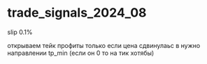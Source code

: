 # trade_signals_2024_08


slip 0.1%

открываем тейк профиты только если цена сдвинулаьс в нужно направлении tp_min (если он 0 то на тик хотябы)